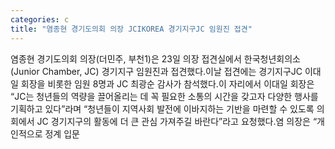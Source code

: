 ```yaml
---
categories: c
title: "염종현 경기도의회 의장 JCIKOREA 경기지구JC 임원진 접견"
---
```

염종현 경기도의회 의장(더민주, 부천1)은 23일 의장 접견실에서 한국청년회의소(Junior Chamber, JC) 경기지구 임원진과 접견했다.이날 접견에는 경기지구JC 이대일 회장을 비롯한 임원 8명과 JC 최광순 감사가 참석했다.이 자리에서 이대일 회장은 “JC는 청년들의 역량을 끌어올리는 데 꼭 필요한 소통의 시간을 갖고자 다양한 행사를 기획하고 있다”라며 “청년들이 지역사회 발전에 이바지하는 기반을 마련할 수 있도록 의회에서 JC 경기지구의 활동에 더 큰 관심 가져주길 바란다”라고 요청했다.염 의장은 “개인적으로 정계 입문